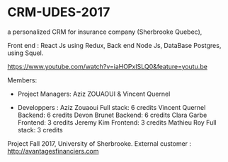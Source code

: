 # CRM-UDES-2017
a personalized CRM for insurance company (Sherbrooke Quebec),

Front end : React Js using Redux,
Back end Node Js, 
DataBase Postgres, using Squel.

https://www.youtube.com/watch?v=iaHOPxISLQ0&feature=youtu.be

Members:
  - Project Managers:   Aziz ZOUAOUI & Vincent Quernel
  
  - Developpers :
    Aziz Zouaoui        Full stack: 6 credits
    Vincent Quernel     Backend:    6 credits
    Devon Brunet        Backend:    6 credits
    Clara Garbe         Frontend:   3 credits
    Jeremy Kim          Frontend:   3 credits
    Mathieu Roy         Full stack: 3 credits 
    
Project Fall 2017, University of Sherbrooke.
External customer : http://avantagesfinanciers.com
